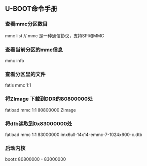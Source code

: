 ## U-BOOT命令手册

### 查看mmc分区数目

mmc list   // mmc 是一种通信协议，支持SPI和MMC

### 查看当前分区的mmc信息

mmc info

### 查看分区里的文件

fatls mmc 1:1 

### 将ZImage 下载到DDR的80800000处

fatload mmc 1:1 80800000 ZImage

### 将dtb读取到0x83000000处

fatload mmc 1:1 83000000 imx6ull-14x14-emmc-7-1024x600-c.dtb

### 启动内核

bootz 80800000 - 83000000
